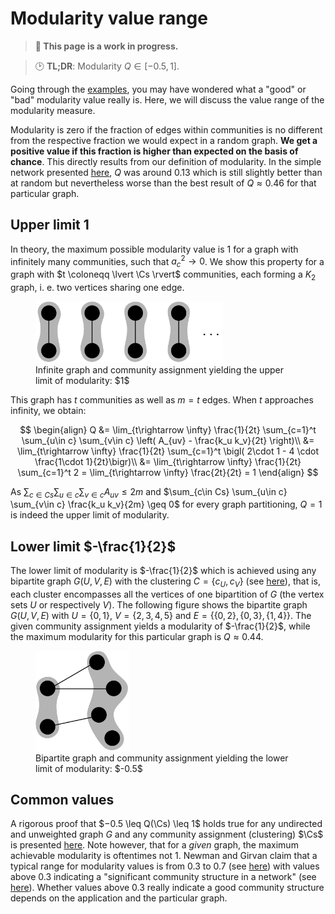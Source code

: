 # Modularity value range

> **🚨 This page is a work in progress.**

> 🕑 **TL;DR**: Modularity $Q\in [-0.5, 1]$.

Going through the [examples](./examples.md), you may have wondered what a "good" or "bad" modularity value really is. Here, we will discuss the value range of the modularity measure.

Modularity is zero if the fraction of edges within communities is no different from the respective fraction we would expect in a random graph. **We get a positive value if this fraction is higher than expected on the basis of chance**. This directly results from our definition of modularity.
In the simple network presented [here](./formula.md#motivation), $Q$ was around $0.13$ which is still slightly better than at random but nevertheless worse than
the best result of $Q \approx 0.46$ for that particular graph.


## Upper limit $1$

In theory, the maximum possible modularity value is $1$ for a graph with infinitely many communities, such that $a^2_c \rightarrow 0$. We show this property for a graph with $t \coloneqq \lvert \Cs \rvert$ communities, each forming a $K_2$ graph, i. e. two vertices sharing one edge.

<figure class="center">
    <img src="./images/modularity-max-1.svg"
         alt="Graph for upper limit of modularity"
         width="300px">
    <figcaption>Infinite graph and community assignment yielding the upper limit of modularity: $1$</figcaption>
</figure>

This graph has $t$ communities as well as $m = t$ edges. When $t$ approaches infinity, we obtain:

$$
\begin{align}
Q &= \lim_{t\rightarrow \infty} \frac{1}{2t} \sum_{c=1}^t
\sum_{u\in c} \sum_{v\in c} \left( A_{uv} - \frac{k_u k_v}{2t} \right)\\
&= \lim_{t\rightarrow \infty} \frac{1}{2t} \sum_{c=1}^t \bigl( 2\cdot 1 - 4 \cdot \frac{1\cdot 1}{2t}\bigr)\\
&= \lim_{t\rightarrow \infty} \frac{1}{2t} \sum_{c=1}^t 2
= \lim_{t\rightarrow \infty} \frac{2t}{2t} = 1
\end{align}
$$

As $\sum_{c\in Cs} \sum_{u\in c} \sum_{v\in c} A_{uv} \leq 2m$ and $\sum_{c\in Cs} \sum_{u\in c} \sum_{v\in c} \frac{k_u k_v}{2m} \geq 0$ for every graph partitioning, $Q=1$ is indeed the upper limit of modularity.



## Lower limit $-\frac{1}{2}$

The lower limit of modularity is $-\frac{1}{2}$ which is achieved using any bipartite graph $G(U, V, E)$ with the clustering $C = \{ c_U, c_V \}$ (see [here](https://doi.org/10.1109/TKDE.2007.190689)), that is, each cluster encompasses all the vertices of one bipartition of $G$ (the vertex sets $U$ or respectively $V$). The following figure shows the bipartite graph $G(U, V,E)$ with $U = \{ 0, 1 \}$, $V = \{ 2, 3, 4, 5 \}$ and $E = \bigl\{ \{ 0, 2 \}, \{ 0, 3 \}, \{ 1, 4 \} \bigr\}$. The given community assignment yields a modularity of $-\frac{1}{2}$, while the maximum modularity for this particular graph is $Q \approx 0.44$.

<figure class="center">
    <img src="./images/modularity-min.svg"
         alt="Graph for lower limit of modularity"
         width="150px">
    <figcaption>Bipartite graph and community assignment yielding the lower limit of modularity: $-0.5$</figcaption>
</figure>


## Common values
A rigorous proof that $−0.5 \leq Q(\Cs) \leq 1$ holds true for any undirected and unweighted graph $G$ and any community assignment (clustering) $\Cs$ is presented [here](https://doi.org/10.1109/TKDE.2007.190689). Note however, that for a *given* graph, the maximum achievable modularity is oftentimes not $1$. Newman and
Girvan claim that a typical range for modularity values is from $0.3$ to $0.7$ (see [here](https://doi.org/10.1103%2Fphysreve.69.026113)) with values above $0.3$ indicating a "significant community structure in a network" (see [here](https://doi.org/10.1103/PhysRevE.70.066111)). Whether values above $0.3$ really indicate a good community structure depends on the application and the particular graph.